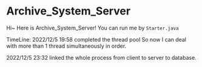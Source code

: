 # Archive_System_Server
Hi~ Here is Archive_System_Server!
You can run me by `Starter.java`

TimeLine:
2022/12/5 19:58 completed the thread pool So now I can deal with more than 1 thread simultaneously in order.

2022/12/5 23:32 linked the whole process from client to server to database.
